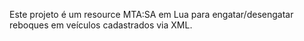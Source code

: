<!-- Use this file to provide workspace-specific custom instructions to Copilot. For mais detalhes, visite https://code.visualstudio.com/docs/copilot/copilot-customization#_use-a-githubcopilotinstructionsmd-file -->
Este projeto é um resource MTA:SA em Lua para engatar/desengatar reboques em veículos cadastrados via XML.
